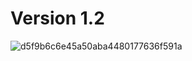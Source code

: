 <h1 id="exela-stealer">Version 1.2</h1>

![d5f9b6c6e45a50aba4480177636f591a](https://github.com/user-attachments/assets/660c8426-73d2-4f0a-8703-07ce958e3c30)
